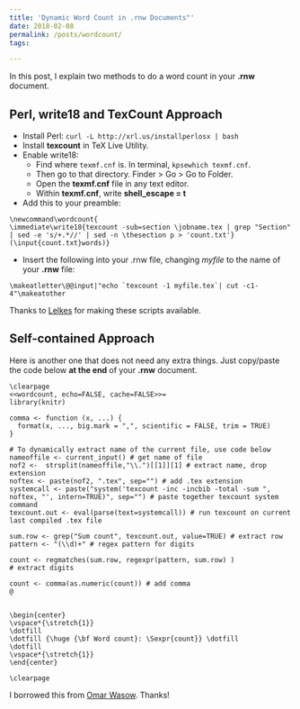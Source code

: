 ```yaml
---
title: 'Dynamic Word Count in .rnw Documents"'
date: 2018-02-08
permalink: /posts/wordcount/
tags:

---
```


In this post, I explain two methods to do a word count in your **.rnw** document. 

## Perl, write18 and TexCount Approach

- Install Perl: ```curl -L http://xrl.us/installperlosx | bash```
- Install **texcount** in TeX Live Utility.
- Enable write18:
    - Find where ```texmf.cnf``` is. In terminal, ```kpsewhich texmf.cnf```.
    - Then go to that directory. Finder > Go > Go to Folder.
    - Open the **texmf.cnf** file in any text editor.
    - Within **texmf.cnf**, write **shell_escape = t**
- Add this to your preamble:

```
\newcommand\wordcount{
\immediate\write18{texcount -sub=section \jobname.tex | grep "Section" | sed -e 's/+.*//' | sed -n \thesection p > 'count.txt'}
(\input{count.txt}words)}
```

- Insert the following into your .rnw file, changing _myfile_ to the name of your **.rnw** file:

```
\makeatletter\@@input|"echo `texcount -1 myfile.tex`| cut -c1-4"\makeatother
```

Thanks to [Lelkes](http://ylelkes.com/latex/r/2013/08/15/insert-word-count-into-sweaveknitr-documents/) for making these scripts available.

## Self-contained Approach


Here is another one that does not need any extra things. Just copy/paste the code below **at the end** of your **.rnw** document.

```
\clearpage
<<wordcount, echo=FALSE, cache=FALSE>>=
library(knitr)

comma <- function (x, ...) {
  format(x, ..., big.mark = ",", scientific = FALSE, trim = TRUE)
}

# To dynamically extract name of the current file, use code below
nameoffile <- current_input() # get name of file
nof2 <-  strsplit(nameoffile,"\\.")[[1]][1] # extract name, drop extension
noftex <- paste(nof2, ".tex", sep="") # add .tex extension
systemcall <- paste("system('texcount -inc -incbib -total -sum ", noftex, "', intern=TRUE)", sep="") # paste together texcount system command
texcount.out <- eval(parse(text=systemcall)) # run texcount on current last compiled .tex file

sum.row <- grep("Sum count", texcount.out, value=TRUE) # extract row
pattern <- "(\\d)+" # regex pattern for digits

count <- regmatches(sum.row, regexpr(pattern, sum.row) )
# extract digits

count <- comma(as.numeric(count)) # add comma
@


\begin{center}
\vspace*{\stretch{1}}
\dotfill
\dotfill {\huge {\bf Word count}: \Sexpr{count}} \dotfill
\dotfill
\vspace*{\stretch{1}}
\end{center}

\clearpage
```
I borrowed this from [Omar Wasow](https://tex.stackexchange.com/a/239703/137538). Thanks!
